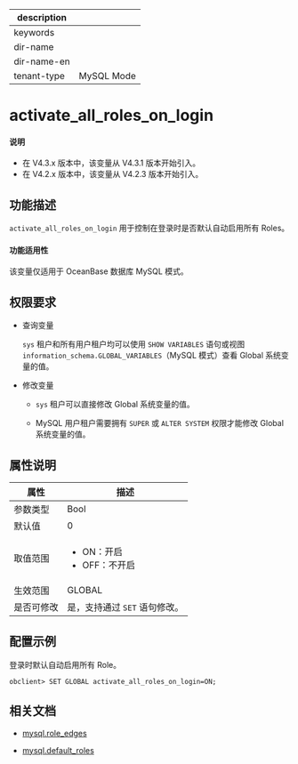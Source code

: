 |description||
|---|---|
|keywords||
|dir-name||
|dir-name-en||
|tenant-type| MySQL Mode|

# activate_all_roles_on_login

<main id="notice" type='explain'>
  <h4>说明</h4>
  <ul><li>在 V4.3.x 版本中，该变量从 V4.3.1 版本开始引入。</li><li>在 V4.2.x 版本中，该变量从 V4.2.3 版本开始引入。</li></ul>
</main>

## 功能描述

`activate_all_roles_on_login` 用于控制在登录时是否默认自动启用所有 Roles。

<main id="notice">
  <h4>功能适用性</h4>
  <p>该变量仅适用于 OceanBase 数据库 MySQL 模式。</p>
</main>

## 权限要求

* 查询变量

  `sys` 租户和所有用户租户均可以使用 `SHOW VARIABLES` 语句或视图 `information_schema.GLOBAL_VARIABLES`（MySQL 模式）查看 Global 系统变量的值。

* 修改变量

  * `sys` 租户可以直接修改 Global 系统变量的值。
  
  * MySQL 用户租户需要拥有 `SUPER` 或 `ALTER SYSTEM` 权限才能修改 Global 系统变量的值。

## 属性说明

| **属性**  |    **描述**  |
|---------|---------------|
| 参数类型    |    Bool              |
| 默认值     |  0  |
| 取值范围    | <ul><li>ON：开启  </li><li>OFF：不开启 </li></ul>                   |
| 生效范围    |  GLOBAL |
| 是否可修改 | 是，支持通过 `SET` 语句修改。|

## 配置示例

登录时默认自动启用所有 Role。

```shell
obclient> SET GLOBAL activate_all_roles_on_login=ON;
```

## 相关文档

* [mysql.role_edges](../../../../700.reference/700.system-views/300.system-view-of-sys-tenant/200.dictionary-view-of-sys-tenant/3590.mysql-role_edges-of-sys-tenant.md)

* [mysql.default_roles](../../../../700.reference/700.system-views/300.system-view-of-sys-tenant/200.dictionary-view-of-sys-tenant/3090.mysql-default_roles-of-sys-tenant.md)

